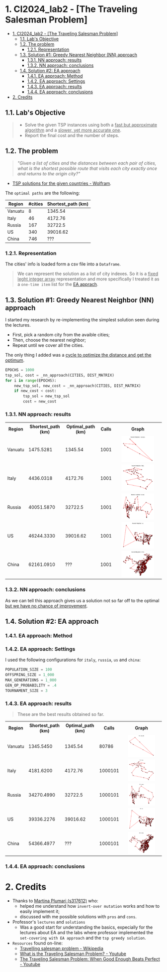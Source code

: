 # 1. CI2024_lab2 - [The Traveling Salesman Problem]

- [1. CI2024\_lab2 - \[The Traveling Salesman Problem\]](#1-ci2024_lab2---the-traveling-salesman-problem)
  - [1.1. Lab's Objective](#11-labs-objective)
  - [1.2. The problem](#12-the-problem)
    - [1.2.1. Representation](#121-representation)
  - [1.3. Solution #1: Greedy Nearest Neighbor (NN) approach](#13-solution-1-greedy-nearest-neighbor-nn-approach)
    - [1.3.1. NN approach: results](#131-nn-approach-results)
    - [1.3.2. NN approach: conclusions](#132-nn-approach-conclusions)
  - [1.4. Solution #2: EA approach](#14-solution-2-ea-approach)
    - [1.4.1. EA approach: Method](#141-ea-approach-method)
    - [1.4.2. EA approach: Settings](#142-ea-approach-settings)
    - [1.4.3. EA approach: results](#143-ea-approach-results)
    - [1.4.4. EA approach: conclusions](#144-ea-approach-conclusions)
- [2. Credits](#2-credits)

## 1.1. Lab's Objective

> - Solve the given TSP instances using both a <u>fast but approximate algorithm</u> and a <u>slower, yet more accurate one</u>.
> - Report the final cost and the number of steps.

## 1.2. The problem

> *"Given a list of cities and the distances between each pair of cities, what is the shortest possible route that visits each city exactly once and returns to the origin city?"*

- [TSP solutions for the given countries - Wolfram](https://www.wolframcloud.com/obj/giovanni.squillero/Published/Lab2-tsp.nb).

The `optimal paths` are the following:

| Region  | #cities | Shortest_path (km) |
|---------|---------|--------------------|
| Vanuatu | 8       | 1345.54            |
| Italy   | 46      | 4172.76            |
| Russia  | 167     | 32722.5            |
| US      | 340     | 39016.62           |
| China   | 746     | ???                |

### 1.2.1. Representation

The cities' info is loaded form a csv file into a `Dataframe`.

> We can represent the solution as a list of city indexes. So it is a <u>fixed leght integer array</u> representation and more specifically I treated it as a `one-time item` list for the [EA apprach](#14-solution-2-ea-approach).

## 1.3. Solution #1: Greedy Nearest Neighbor (NN) approach

I started my research by re-implementing the simplest solution seen during the lectures.

- First, pick a random city from the avaible cities;
- Then, choose the nearest neighbor;
- Repeat until we cover all the cities.

The only thing I added was a <u>cycle to optimize the distance and get the optimum</u>.

```py
EPOCHS = 1000
tsp_sol, cost = _nn_approach(CITIES, DIST_MATRIX)
for i in range(EPOCHS):
    new_tsp_sol, new_cost = _nn_approach(CITIES, DIST_MATRIX)
    if new_cost < cost:
        tsp_sol = new_tsp_sol
        cost = new_cost
```

### 1.3.1. NN approach: results

<table>
    <tr>
        <th>Region</th>
        <th>Shortest_path (km)</th>
        <th>Optimal_path (km)</th>
        <th>Calls</th>
        <th>Graph</th>
    </tr>
    <tr>
        <td>Vanuatu</td>
        <td>1475.5281</td>
        <td>1345.54</td>
        <td>1001</td>
        <td style="text-align:center"><img src='imgs/nn_vanuatu.png' style='width:75%'></td>
    </tr>
    <tr>
        <td>Italy</td>
        <td>4436.0318</td>
        <td>4172.76</td>
        <td>1001</td>
        <td style="text-align:center"><img src='imgs/nn_italy.png' style='width:75%'></td>
    </tr>
    <tr>
        <td>Russia</td>
        <td>40051.5870</td>
        <td>32722.5</td>
        <td>1001</td>
        <td style="text-align:center"><img src='imgs/nn_russia.png' style='width:75%'></td>
    </tr>
    <tr>
        <td>US</td>
        <td>46244.3330</td>
        <td>39016.62</td>
        <td>1001</td>
        <td style="text-align:center"><img src='imgs/nn_us.png' style='width:75%'></td>
    </tr>
    <tr>
        <td>China</td>
        <td>62161.0910</td>
        <td>???</td>
        <td>1001</td>
        <td style="text-align:center"><img src='imgs/nn_china.png' style='width:75%'></td>
    </tr>
</table>

### 1.3.2. NN approach: conclusions

As we can tell this approach gives us a solution not so far off to the optimal <u>but we have no chance of improvement</u>.

## 1.4. Solution #2: EA approach

### 1.4.1. EA approach: Method



### 1.4.2. EA approach: Settings

I used the following configurations for `italy`, `russia`, `us` and `china`:

```py
POPULATION_SIZE = 100
OFFSPRING_SIZE = 1_000
MAX_GENERATIONS = 1_000
GEN_OP_PROBABILITY = .4
TOURNAMENT_SIZE = 3
```

### 1.4.3. EA approach: results

> These are the best results obtained so far.

<table>
    <tr>
        <th>Region</th>
        <th>Shortest_path (km)</th>
        <th>Optimal_path (km)</th>
        <th>Calls</th>
        <th>Graph</th>
    </tr>
    <tr>
        <td>Vanuatu</td>
        <td>1345.5450</td>
        <td>1345.54</td>
        <td>80786</td>
        <td style="text-align:center"><img src='imgs/ea_vanuatu.png' style='width:75%'></td>
    </tr>
    <tr>
        <td>Italy</td>
        <td>4181.6200</td>
        <td>4172.76</td>
        <td>1000101</td>
        <td style="text-align:center"><img src='imgs/ea_italy.png' style='width:75%'></td>
    </tr>
    <tr>
        <td>Russia</td>
        <td>34270.4990</td>
        <td>32722.5</td>
        <td>1000101</td>
        <td style="text-align:center"><img src='imgs/ea_russia.png' style='width:75%'></td>
    </tr>
    <tr>
        <td>US</td>
        <td>39336.2276</td>
        <td>39016.62</td>
        <td>1000101</td>
        <td style="text-align:center"><img src='imgs/ea_us.png' style='width:75%'></td>
    </tr>
    <tr>
        <td>China</td>
        <td>54366.4977</td>
        <td>???</td>
        <td>1000101</td>
        <td style="text-align:center"><img src='imgs/ea_china.png' style='width:75%'></td>
    </tr>
</table>

### 1.4.4. EA approach: conclusions



# 2. Credits

- Thanks to [Martina Plumari (s317612)](https://github.com/MartinaPlumari) who:
  - helped me understand how `invert-over mutation` works and how to easily implement it;
  - discussed with me possible solutions with `pros` and `cons`.
- Professor's `lectures` and `solutions`
  - Was a good start for understanding the basics, expecially for the lectures about EA and the labs where professor implemented the `set-covering with EA approach` and the `tsp greedy solution`.
- `Resources` found on-line:
  - [Travelling salesman problem - Wikipedia](https://en.wikipedia.org/wiki/Travelling_salesman_problem)
  - [What is the Traveling Salesman Problem? - Youtube](https://www.youtube.com/watch?v=1pmBjIZ20pE&ab_channel=AlphaOpt)
  - [The Traveling Salesman Problem: When Good Enough Beats Perfect - Youtube](https://www.youtube.com/watch?app=desktop&v=GiDsjIBOVoA&ab_channel=Reducible)